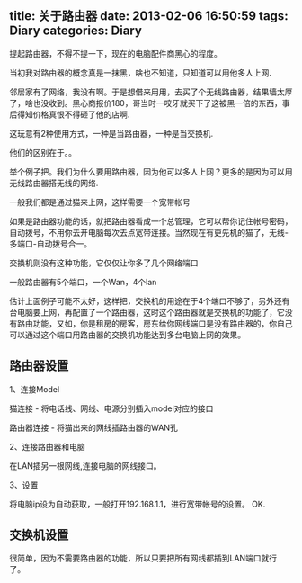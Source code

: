title: 关于路由器
date: 2013-02-06 16:50:59
tags: Diary
categories: Diary
---

提起路由器，不得不提一下，现在的电脑配件商黑心的程度。

当初我对路由器的概念真是一抹黑，啥也不知道，只知道可以用他多人上网.

邻居家有了网络，我没有啊。于是想借来用用，去买了个无线路由器，结果墙太厚了，啥也没收到。黑心商报价180，哥当时一咬牙就买下了这被黑一倍的东西，事后得知价格真恨不得砸了他的店啊.

这玩意有2种使用方式，一种是当路由器，一种是当交换机.

他们的区别在于。。

<!-- more -->

举个例子把。我们为什么要用路由器，因为他可以多人上网？更多的是因为可以用无线路由器搭无线的网络.

一般我们都是通过猫来上网，这样需要一个宽带帐号

如果是路由器功能的话，就把路由器看成一个总管理，它可以帮你记住帐号密码，自动拨号，不用你去开电脑每次去点宽带连接。当然现在有更先机的猫了，无线-多端口-自动拨号合一。

交换机则没有这种功能，它仅仅让你多了几个网络端口

一般路由器有5个端口，一个Wan，4个lan

估计上面例子可能不太好，这样把，交换机的用途在于4个端口不够了，另外还有台电脑要上网，再配置了一个路由器，这时这个路由器就是交换机的功能了，它没有路由功能，又如，你是租房的房客，房东给你网线端口是没有路由器的，你自己可以通过这个端口用路由器的交换机功能达到多台电脑上网的效果。


## 路由器设置

1、连接Model

猫连接 - 将电话线、网线、电源分别插入model对应的接口

路由器连接 - 将猫出来的网线插路由器的WAN孔

2、连接路由器和电脑

在LAN插另一根网线,连接电脑的网线接口。

3、设置

将电脑ip设为自动获取，一般打开192.168.1.1，进行宽带帐号的设置。 OK.

## 交换机设置

很简单，因为不需要路由器的功能，所以只要把所有网线都插到LAN端口就行了。